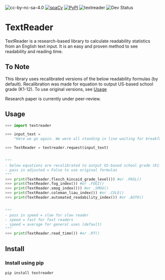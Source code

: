 <img alt="cc-by-nc-sa-4.0" src="https://img.shields.io/badge/License-cc--by--nc--sa--4.0-critical"></a>
[![spaCy](https://img.shields.io/badge/made%20with%20❤%20and-spaCy-09a3d5.svg)](https://spacy.io)
<a href="https://pypi.org/project/textreader"><img alt="PyPI" src="https://img.shields.io/badge/pypi-supported-yellow"></a>
<img alt="textreader" src="https://img.shields.io/badge/textreader-v.1.1.4-informational"></a>
<img alt="Dev Status" src="https://img.shields.io/badge/Status-Stable-success"></a>

# TextReader

TextReader is a research-based library to calculate readability statistics from an English text input. It is an easy and proven method to see readability and reading time.

## To Note
This library uses recalibrated versions of the below readability formulas (by default). Recalibration was made for equation to output US-based school grade (K1-12). To use original versions, see [Usage](#Usage)

Research paper is currently under peer-review.

## Usage

```python
>>> import textreader

>>> input_text = 
    "Here we go again. We were all standing in line waiting for breakfast when one of the caseworkers came in and taptap-tapped down the line. Uh-oh, this meant bad news, either they’d found a foster home for somebody or somebody was about to get paddled. All the kids watched the woman as she moved along the line, her high-heeled shoes sounding like little fire-crackers going off on the wooden floor.Shoot! She stopped at me and said, “Are you Buddy Caldwell?”I said, “It’s Bud, not Buddy, ma’am.”She put her hand on my shoulder and took me out of the line. Then she pulled Jerry, one of the littler boys, over."

>>> TextReader = textreader.request(input_text)


"""
- below equations are recalibrated to output US-based school grade (K1-12) for easy use
- pass in adjusted = False to use original formulas
"""
>>> print(TextReader.flesch_kincaid_grade_level()) #or .FKGL()
>>> print(TextReader.fog_index()) #or .FOGI()
>>> print(TextReader.smog_index())) #or .SMOG()
>>> print(TextReader.coleman_liau_index()) #or .COLE()
>>> print(TextReader.automated_readability_index()) #or .AUTO()


"""
- pass in speed = slow for slow reader 
- speed = fast for fast readers
- speed = average for general uses (default)
"""
>>> print(TextReader.read_time()) #or .RT()
```

## Install

### Install using pip
```shell
pip install textreader
```